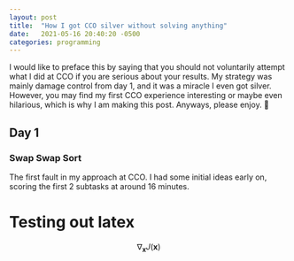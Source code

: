 ```yaml
---
layout: post
title:  "How I got CCO silver without solving anything"
date:   2021-05-16 20:40:20 -0500
categories: programming
---
```

I would like to preface this by saying that you should not voluntarily attempt what I did at CCO if you are serious about your results. My strategy was mainly damage control from day 1, and it was a miracle I even got silver. However, you may find my first CCO experience interesting or maybe even hilarious, which is why I am making this post. Anyways, please enjoy. 🙂

## Day 1

### Swap Swap Sort

The first fault in my approach at CCO. I had some initial ideas early on, scoring the first 2 subtasks at around 16 minutes.

# Testing out latex

$$ \nabla_\boldsymbol{x} J(\boldsymbol{x}) $$
